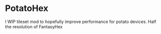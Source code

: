 # PotatoHex
I WIP tileset mod to hopefully improve performance for potato devices. Half the resolution of FantasyHex
